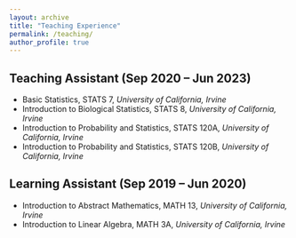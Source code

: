 ```yaml
---
layout: archive
title: "Teaching Experience"
permalink: /teaching/
author_profile: true
---
```


## Teaching Assistant (Sep 2020 – Jun 2023)

- Basic Statistics, STATS 7, _University of California, Irvine_
- Introduction to Biological Statistics, STATS 8, _University of California, Irvine_
- Introduction to Probability and Statistics, STATS 120A, _University of California, Irvine_
- Introduction to Probability and Statistics, STATS 120B, _University of California, Irvine_

## Learning Assistant (Sep 2019 – Jun 2020)

- Introduction to Abstract Mathematics, MATH 13, _University of California, Irvine_
- Introduction to Linear Algebra, MATH 3A, _University of California, Irvine_
